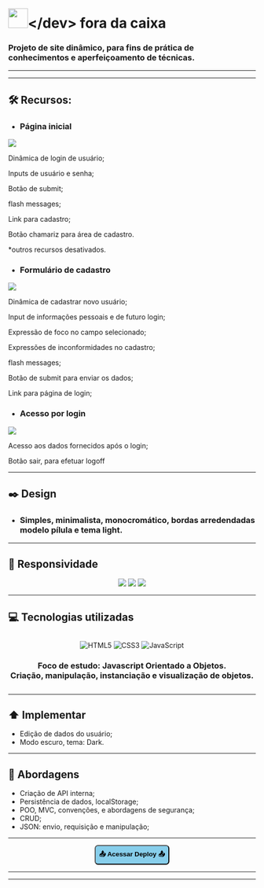 <h1><span><img src="img/Brand/dev-icone.png" width="40"></span>&lt;/dev&gt; fora da caixa</h1>

 
### Projeto de site dinâmico, para fins de prática de conhecimentos e aperfeiçoamento de técnicas.

----


----

## 🛠️ Recursos:
- ### Página inicial

![](img/show/init.jpg)

Dinâmica de login de usuário;

Inputs de usuário e senha;

Botão de submit;

flash messages;

Link para cadastro;

Botão chamariz para área de cadastro.

*outros recursos desativados. 

- ### Formulário de cadastro

![](img/show/form.jpg)

Dinâmica de cadastrar novo usuário;

Input de informações pessoais e de futuro login;

Expressão de foco no campo selecionado;

Expressões de inconformidades no cadastro;

flash messages;

Botão de submit para enviar os dados;

Link para página de login;

- ### Acesso por login

![](img/show/show.jpg)

Acesso aos dados fornecidos após o login;

Botão sair, para efetuar logoff

----

## ✒️ Design
- ### Simples, minimalista, monocromático, bordas arredendadas modelo pílula e tema light.

----

## 📱 Responsividade

<div align="center">

![](img/show/mob-init.jpg)
![](img/show/mob-form.jpg)
![](img/show/mob-login.jpg)

</div>

----

## 💻 Tecnologias utilizadas


<div align="center" style="margin:2em 0">


![HTML5](https://img.shields.io/badge/html5-%23E34F26.svg?style=for-the-badge&logo=html5&logoColor=white) ![CSS3](https://img.shields.io/badge/css3-%231572B6.svg?style=for-the-badge&logo=css3&logoColor=white) ![JavaScript](https://img.shields.io/badge/javascript-%23323330.svg?style=for-the-badge&logo=javascript&logoColor=%23F7DF1E)

### Foco de estudo: Javascript Orientado a Objetos. <br> Criação, manipulação, instanciação e visualização de objetos.

</div>

----

## ⬆️ Implementar

- Edição de dados do usuário;
- Modo escuro, tema: Dark.

----

## 📖 Abordagens

- Criação de API interna;
- Persistência de dados, localStorage;
- POO, MVC, convenções, e abordagens de segurança;
- CRUD;
- JSON: envio, requisição e manipulação;

----

<div align='center'>
<a href="https://raimonesbarros.github.io/dev-fora-da-caixa/"><button style='padding:.5em; background-color:skyblue; border-radius:.5em; font-weight:bold'> 📤 Acessar Deploy 📤 </button> </a>

----
----
